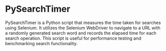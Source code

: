 # PySearchTimer
PySearchTimer is a Python script that measures the time taken for searches using Selenium. It utilizes the Selenium WebDriver to navigate to a URL with a randomly generated search word and records the elapsed time for each search operation. This script is useful for performance testing and benchmarking search functionality.
